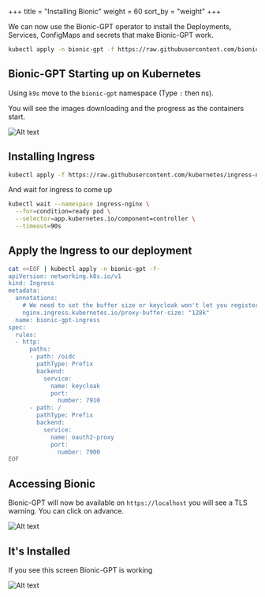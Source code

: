 +++
title = "Installing Bionic"
weight = 60
sort_by = "weight"
+++

We can now use the Bionic-GPT operator to install the Deployments, Services, ConfigMaps and secrets that make Bionic-GPT work.

```sh
kubectl apply -n bionic-gpt -f https://raw.githubusercontent.com/bionic-gpt/bionic-gpt/main/crates/k8s-operator/bionic.yaml
```

## Bionic-GPT Starting up on Kubernetes

Using `k9s` move to the `bionic-gpt` namespace (Type `:` then ns).

You will see the images downloading and the progress as the containers start.

![Alt text](../bionic-startup-k9s.png "Oauth2 Proxy")

## Installing Ingress

```sh
kubectl apply -f https://raw.githubusercontent.com/kubernetes/ingress-nginx/main/deploy/static/provider/kind/deploy.yaml
```

And wait for ingress to come up

```sh
kubectl wait --namespace ingress-nginx \
  --for=condition=ready pod \
  --selector=app.kubernetes.io/component=controller \
  --timeout=90s
```

## Apply the Ingress to our deployment

```sh
cat <<EOF | kubectl apply -n bionic-gpt -f-
apiVersion: networking.k8s.io/v1
kind: Ingress
metadata:
  annotations:
    # We need to set the buffer size or keycloak won't let you register
    nginx.ingress.kubernetes.io/proxy-buffer-size: "128k"
  name: bionic-gpt-ingress
spec:
  rules:
  - http:
      paths:
      - path: /oidc
        pathType: Prefix
        backend:
          service:
            name: keycloak
            port:
              number: 7910
      - path: /
        pathType: Prefix
        backend:
          service:
            name: oauth2-proxy
            port:
              number: 7900
EOF
```

## Accessing Bionic

Bionic-GPT will now be available on `https://localhost` you will see a TLS warning. You can click on advance.

![Alt text](../tls-warning.png "TLS Warning")

## It's Installed

If you see this screen Bionic-GPT is working

![Alt text](../keycloak.png "Keycloak")